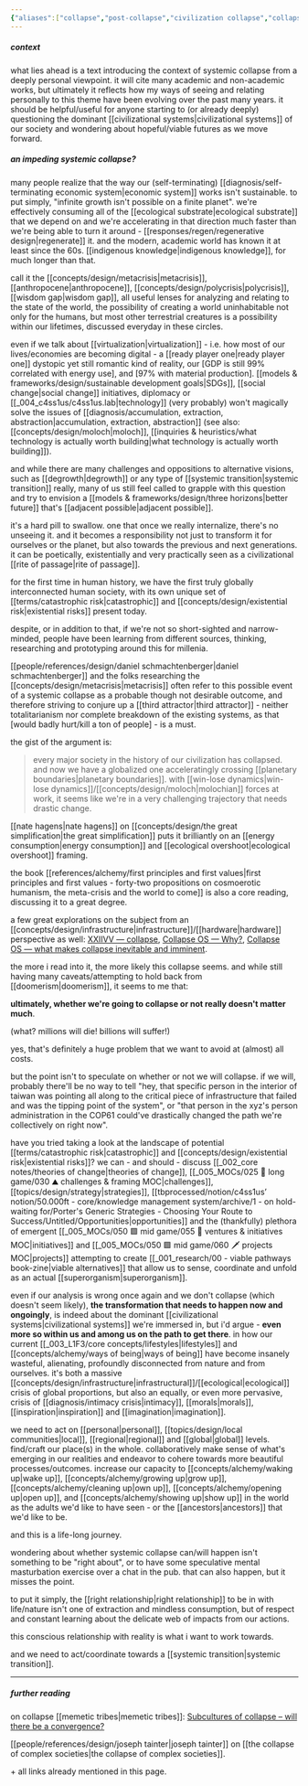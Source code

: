 ```yaml
---
{"aliases":["collapse","post-collapse","civilization collapse","collapse of our civilization","civilizational collapse","societal collapse"],"tags":["metacrisis","civilizationdesign","topic","🌿","essay"],"dg-publish":true,"notestage":["🌿"],"relevancescore":96,"created":"2024-08-23T17:05:23.902-03:00","updated":"2025-06-09T18:26:45.523-03:00","permalink":"/diagnosis/systemic-collapse/","dgPassFrontmatter":true}
---
```


##### context

what lies ahead is a text introducing the context of systemic collapse from a deeply personal viewpoint. it will cite many academic and non-academic works, but ultimately it reflects how my ways of seeing and relating personally to this theme have been evolving over the past many years. it should be helpful/useful for anyone starting to (or already deeply) questioning the dominant [[civilizational systems\|civilizational systems]] of our society and wondering about hopeful/viable futures as we move forward.

##### an impeding systemic collapse?

many people realize that the way our (self-terminating) [[diagnosis/self-terminating economic system\|economic system]] works isn't sustainable. to put simply, "infinite growth isn't possible on a finite planet". we're effectively consuming all of the [[ecological substrate\|ecological substrate]] that we depend on and we're accelerating in that direction much faster than we're being able to turn it around - [[responses/regen/regenerative design\|regenerate]] it. and the modern, academic world has known it at least since the 60s. [[indigenous knowledge\|indigenous knowledge]], for much longer than that.

call it the [[concepts/design/metacrisis\|metacrisis]], [[anthropocene\|anthropocene]], [[concepts/design/polycrisis\|polycrisis]], [[wisdom gap\|wisdom gap]], all useful lenses for analyzing and relating to the state of the world, the possibility of creating a world uninhabitable not only for the humans, but most other terrestrial creatures is a possibility within our lifetimes, discussed everyday in these circles.

even if we talk about [[virtualization\|virtualization]] - i.e. how most of our lives/economies are becoming digital - a [[ready player one\|ready player one]] dystopic yet still romantic  kind of reality, our [GDP is still 99% correlated with energy use], and [97% with material production]. [[models & frameworks/design/sustainable development goals\|SDGs]], [[social change\|social change]] initiatives, diplomacy or [[_004_c4ss1us/c4ss1us.lab\|technology]] (very probably) won't magically solve the issues of [[diagnosis/accumulation, extraction, abstraction\|accumulation, extraction, abstraction]] (see also: [[concepts/design/moloch\|moloch]], [[inquiries & heuristics/what technology is actually worth building\|what technology is actually worth building]]).

and while there are many challenges and oppositions to alternative visions, such as [[degrowth\|degrowth]] or any type of [[systemic transition\|systemic transition]] really, many of us still feel called to grapple with this question and try to envision a [[models & frameworks/design/three horizons\|better future]] that's [[adjacent possible\|adjacent possible]].

it's a hard pill to swallow. one that once we really internalize, there's no unseeing it. and it becomes a responsibility not just to transform it for ourselves or the planet, but also towards the previous and next generations. it can be poetically, existentially and very practically seen as a civilizational [[rite of passage\|rite of passage]].

for the first time in human history, we have the first truly globally interconnected human society, with its own unique set of [[terms/catastrophic risk\|catastrophic]] and [[concepts/design/existential risk\|existential risks]] present today.

despite, or in addition to that, if we're not so short-sighted and narrow-minded, people have been learning from different sources, thinking, researching and prototyping around this for millenia.

[[people/references/design/daniel schmachtenberger\|daniel schmachtenberger]] and the folks researching the [[concepts/design/metacrisis\|metacrisis]] often refer to this possible event of a systemic collapse as a probable though not desirable outcome, and therefore striving to conjure up a [[third attractor\|third attractor]] - neither totalitarianism nor complete breakdown of the existing systems, as that [would badly hurt/kill a ton of people] - is a must.

the gist of the argument is:

> every major society in the history of our civilization has collapsed. and now we have a globalized one acceleratingly crossing [[planetary boundaries\|planetary boundaries]]. with [[win-lose dynamics\|win-lose dynamics]]/[[concepts/design/moloch\|molochian]] forces at work, it seems like we're in a very challenging trajectory that needs drastic change.

[[nate hagens\|nate hagens]] on [[concepts/design/the great simplification\|the great simplification]] puts it brilliantly on an [[energy consumption\|energy consumption]] and [[ecological overshoot\|ecological overshoot]] framing.

the book [[references/alchemy/first principles and first values\|first principles and first values - forty-two propositions on cosmoerotic humanism, the meta-crisis and the world to come]] is also a core reading, discussing it to a great degree.

a few great explorations on the subject from an [[concepts/design/infrastructure\|infrastructure]]/[[hardware\|hardware]] perspective as well: [XXIIVV — collapse](https://wiki.xxiivv.com/site/collapse.html),  [Collapse OS — Why?](http://collapseos.org/), [Collapse OS — what makes collapse inevitable and imminent](http://collapseos.org/civ.html).

the more i read into it, the more likely this collapse seems. and while still having many caveats/attempting to hold back from [[doomerism\|doomerism]], it seems to me that:

**ultimately, whether we're going to collapse or not really doesn't matter much**.

(what? millions will die! billions will suffer!)

yes, that's definitely a huge problem that we want to avoid at (almost) all costs.

but the point isn't to speculate on whether or not we will collapse. if we will, probably there'll be no way to tell "hey, that specific person in the interior of taiwan was pointing all along to the critical piece of infrastructure that failed and was the tipping point of the system", or "that person in the xyz's person administration in the COP61 could've drastically changed the path we're collectively on right now".

have you tried taking a look at the landscape of potential [[terms/catastrophic risk\|catastrophic]] and [[concepts/design/existential risk\|existential risks]]? we can - and should - discuss [[_002_core notes/theories of change\|theories of change]], [[_005_MOCs/025 🔷 long game/030 ⛰ challenges & framing MOC\|challenges]], [[topics/design/strategy\|strategies]], [[tbprocessed/notion/c4ss1us’ notion/50.000ft - core/knowledge management system/archive/1 - on hold-waiting for/Porter's Generic Strategies - Choosing Your Route to Success/Untitled/Opportunities\|opportunities]] and the (thankfully) plethora of emergent [[_005_MOCs/050 🟩 mid game/055 💼 ventures & initiatives MOC\|initiatives]] and [[_005_MOCs/050 🟩 mid game/060 🗡 projects MOC\|projects]] attempting to create [[_001_research/00 - viable pathways book-zine\|viable alternatives]] that allow us to sense, coordinate and unfold as an actual [[superorganism\|superorganism]].

even if our analysis is wrong once again and we don't collapse (which doesn't seem likely), **the transformation that needs to happen now and ongoingly**, is indeed about the dominant [[civilizational systems\|civilizational systems]] we're immersed in, but i'd argue - **even more so within us and among us on the path to get there**. in how our current [[_003_L1F3/core concepts/lifestyles\|lifestyles]] and [[concepts/alchemy/ways of being\|ways of being]] have become insanely wasteful, alienating, profoundly disconnected from nature and from ourselves. it's both a massive [[concepts/design/infrastructure\|infrastructural]]/[[ecological\|ecological]] crisis of global proportions, but also an equally, or even more pervasive, crisis of [[diagnosis/intimacy crisis\|intimacy]], [[morals\|morals]], [[inspiration\|inspiration]] and [[imagination\|imagination]].

we need to act on [[personal\|personal]], [[topics/design/local communities\|local]], [[regional\|regional]] and [[global\|global]] levels. find/craft our place(s) in the whole. collaboratively make sense of what's emerging in our realities and endeavor to cohere towards more beautiful processes/outcomes. increase our capacity to [[concepts/alchemy/waking up\|wake up]], [[concepts/alchemy/growing up\|grow up]], [[concepts/alchemy/cleaning up\|own up]], [[concepts/alchemy/opening up\|open up]], and [[concepts/alchemy/showing up\|show up]] in the world as the adults we'd like to have seen - or the [[ancestors\|ancestors]] that we'd like to be.

and this is a life-long journey.

wondering about whether systemic collapse can/will happen isn't something to be "right about", or to have some speculative mental masturbation exercise over a chat in the pub. that can also happen, but it misses the point. 

to put it simply, the [[right relationship\|right relationship]] to be in with life/nature isn't one of extraction and mindless consumption, but of respect and constant learning about the delicate web of impacts from our actions.

this conscious relationship with reality is what i want to work towards.

and we need to act/coordinate towards a [[systemic transition\|systemic transition]].

---
##### further reading

on collapse [[memetic tribes\|memetic tribes]]: [Subcultures of collapse – will there be a convergence?](https://jembendell.com/2025/06/08/subcultures-of-collapse-will-there-be-a-convergence/)

[[people/references/design/joseph tainter\|joseph tainter]] on [[the collapse of complex societies\|the collapse of complex societies]].

\+ all links already mentioned in this page.